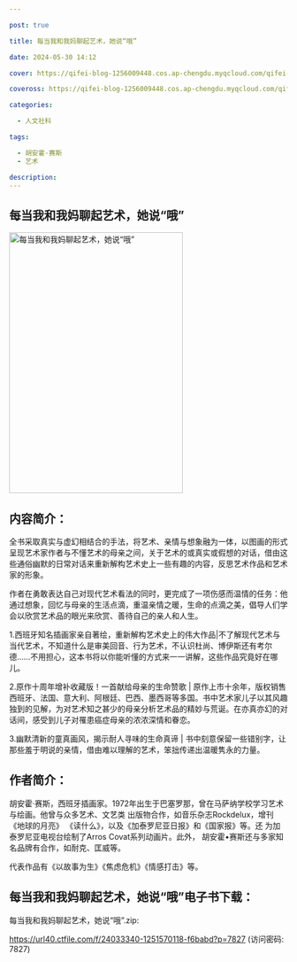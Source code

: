 ```yaml
---

post: true

title: 每当我和我妈聊起艺术，她说“哦”

date: 2024-05-30 14:12

cover: https://qifei-blog-1256009448.cos.ap-chengdu.myqcloud.com/qifei-blog/s33516834.jpg

coveross: https://qifei-blog-1256009448.cos.ap-chengdu.myqcloud.com/qifei-blog/s33516834.jpg

categories:

  - 人文社科

tags:

  - 胡安霍·赛斯
  - 艺术

description:
---
```


## 每当我和我妈聊起艺术，她说“哦”

<img alt="每当我和我妈聊起艺术，她说“哦”" class="aligncenter loading" data-was-processed="true" decoding="async" fetchpriority="high" height="471" src="https://qifei-blog-1256009448.cos.ap-chengdu.myqcloud.com/qifei-blog/s33516834.jpg" style="cursor: zoom-in;" width="314"/>

## 内容简介：

全书采取真实与虚幻相结合的手法，将艺术、亲情与想象融为一体，以图画的形式呈现艺术家作者与不懂艺术的母亲之间，关于艺术的或真实或假想的对话，借由这些通俗幽默的日常对话来重新解构艺术史上一些有趣的内容，反思艺术作品和艺术家的形象。

作者在勇敢表达自己对现代艺术看法的同时，更完成了一项伤感而温情的任务：他通过想象，回忆与母亲的生活点滴，重温亲情之暖，生命的点滴之美，倡导人们学会以欣赏艺术品的眼光来欣赏、善待自己的亲人和人生。

1.西班牙知名插画家亲自著绘，重新解构艺术史上的伟大作品|不了解现代艺术与当代艺术，不知道什么是审美回音、行为艺术，不认识杜尚、博伊斯还有考尔德……不用担心，这本书将以你能听懂的方式来一一讲解，这些作品究竟好在哪儿。

2.原作十周年增补收藏版！一首献给母亲的生命赞歌 | 原作上市十余年，版权销售西班牙、法国、意大利、阿根廷、巴西、墨西哥等多国。书中艺术家儿子以其风趣独到的见解，为对艺术知之甚少的母亲分析艺术品的精妙与荒诞。在亦真亦幻的对话间，感受到儿子对罹患癌症母亲的浓浓深情和眷恋。

3.幽默清新的童真画风，揭示耐人寻味的生命真谛 | 书中刻意保留一些错别字，让那些羞于明说的亲情，借由难以理解的艺术，笨拙传递出温暖隽永的力量。

## 作者简介：

胡安霍·赛斯，西班牙插画家。1972年出生于巴塞罗那，曾在马萨纳学校学习艺术与绘画。他曾与众多艺术、文艺类 出版物合作，如音乐杂志Rockdelux，增刊《地球的月亮》 《读什么》，以及《加泰罗尼亚日报》和《国家报》等。还 为加泰罗尼亚电视台绘制了Arros Covat系列动画片。此外， 胡安霍•赛斯还与多家知名品牌有合作，如耐克、匡威等。

代表作品有《以故事为生》《焦虑危机》《情感打击》等。

## 每当我和我妈聊起艺术，她说“哦”电子书下载：

每当我和我妈聊起艺术，她说“哦”.zip: 

https://url40.ctfile.com/f/24033340-1251570118-f6babd?p=7827 (访问密码: 7827)
